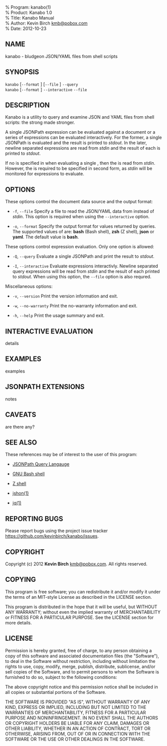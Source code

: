 % Program: kanabo(1)  
% Product: Kanabo 1.0  
% Title: Kanabo Manual  
% Author: Kevin Birch <kmb@pobox.com>  
% Date: 2012-10-23  

## NAME

kanabo - bludgeon JSON/YAML files from shell scripts

## SYNOPSIS

`kanabo` [`--format` <format>]  [`--file` <file>] `--query` <expression>  
`kanabo` [`--format` <format>] `--interactive` `--file` <file>

## DESCRIPTION

Kanabo is a utility to query and examine JSON and YAML files from shell scripts:
the strong made stronger.

A single JSONPath expression can be evaluated against a document or a series of
expressions can be evaluated interactively.  For the former, a single JSONPath
<expression> is evaluated and the result is printed to *stdout*.  In the later,
newline separated expressions are read from *stdin* and the result of each is
printed to *stdout*.

If no <file> is specified in when evaluating a single <expression>, then the 
<file> is read from *stdin*.  However, the <file> is required to be specified in
second form, as *stdin* will be monitored for expressions to evaluate.

## OPTIONS

These options control the document data source and the output format:

  * `-f`, `--file` <file>
    Specify a file to read the JSON/YAML data from instead of *stdin*.  This
    option is required when using the `--interactive` option.

  * `-o`, `--format` <format>
    Specify the output format for values returned by queries.  The supported
    values of <format> are: **bash** (Bash shell), **zsh** (Z shell), **json**
    or **yaml**.  The default value is **bash**.

These options control expression evaluation.  Only one option is allowed:

  * `-Q`, `--query` <expression>
    Evaluate a single JSONPath <expression> and print the result to *stdout*.

  * `-I`, `--interactive`
    Evaluate expressions interactivly.  Newline separated query expressions will
    be read from *stdin* and the result of each printed to *stdout*.  When using
    this option, the `--file` option is also requred.

Miscellaneous options:

  * `-v`, `--version`
    Print the version information and exit.

  * `-w`, `--no-warranty`
    Print the no-warranty information and exit.

  * `-h`, `--help`
    Print the usage summary and exit.

## INTERACTIVE EVALUATION

details

## EXAMPLES

examples

## JSONPATH EXTENSIONS

notes

## CAVEATS

are there any?

## SEE ALSO

These references may be of interest to the user of this program:

  * [JSONPath Query Langauge][jsonpath]

  * [GNU Bash shell][bash]

  * [Z shell][zsh]

  * [jshon(1)][jshon]

  * [jq(1)][jq]

[jsonpath]: http://goessner.net/articles/JsonPath "The defacto specification"
[bash]: http://www.gnu.org/software/bash
[zsh]: http://zsh.sourceforge.net
[jshon]: http://kmkeen.com/jshon "An alternative tool"
[jq]: http://stedolan.github.com/jq/ "An alternative tool"

## REPORTING BUGS

Please report bugs using the project issue tracker <https://github.com/kevinbirch/kanabo/issues>.

## COPYRIGHT

Copyright (c) 2012 **Kevin Birch**  <kmb@pobox.com>.  All rights reserved.

## COPYING

This program is free software; you can redistribute it and/or modify
it under the terms of an MIT-style License as described in the LICENSE
section.

This program is distributed in the hope that it will be useful,
but WITHOUT ANY WARRANTY; without even the implied warranty of
MERCHANTABILITY or FITNESS FOR A PARTICULAR PURPOSE.  See the
LICENSE section for more details.

## LICENSE

Permission is hereby granted, free of charge, to any person obtaining
a copy of this software and associated documentation files (the
"Software"), to deal in the Software without restriction, including
without limitation the rights to use, copy, modify, merge, publish,
distribute, sublicense, and/or sell copies of the Software, and to
permit persons to whom the Software is furnished to do so, subject to
the following conditions:

The above copyright notice and this permission notice shall be
included in all copies or substantial portions of the Software.

THE SOFTWARE IS PROVIDED "AS IS", WITHOUT WARRANTY OF ANY KIND,
EXPRESS OR IMPLIED, INCLUDING BUT NOT LIMITED TO THE WARRANTIES OF
MERCHANTABILITY, FITNESS FOR A PARTICULAR PURPOSE AND
NONINFRINGEMENT. IN NO EVENT SHALL THE AUTHORS OR COPYRIGHT HOLDERS BE
LIABLE FOR ANY CLAIM, DAMAGES OR OTHER LIABILITY, WHETHER IN AN ACTION
OF CONTRACT, TORT OR OTHERWISE, ARISING FROM, OUT OF OR IN CONNECTION
WITH THE SOFTWARE OR THE USE OR OTHER DEALINGS IN THE SOFTWARE.

